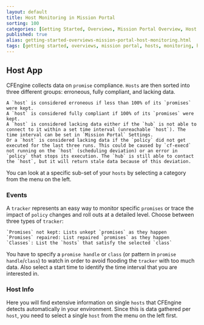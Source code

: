 ```yaml
---
layout: default
title: Host Monitoring in Mission Portal
sorting: 100
categories: [Getting Started, Overviews, Mission Portal Overview, Host Monitoring in Mission Portal]
published: true
alias: getting-started-overviews-mission-portal-host-monitoring.html
tags: [getting started, overviews, mission portal, hosts, monitoring, host monitoring]
---
```


## Host App ##

CFEngine collects data on `promise` compliance. `Hosts` are then sorted into three different groups: erroneous, fully compliant, and lacking data.

    A `host` is considered erroneous if less than 100% of its `promises` were kept.
    A `host` is considered fully compliant if 100% of its `promises` were kept.
    A `host` is considered lacking data either if the `hub` is not able to connect to it within a set time interval (unreachable `host`). The time interval can be set in `Mission Portal` Settings.
    Or a `host` is considered lacking data if the `policy` did not get executed for the last three runs. This could be caused by `cf-execd` not running on the `host` (scheduling deviation) or an error in `policy` that stops its execution. The `hub` is still able to contact the `host`, but it will return stale data because of this deviation.

You can look at a specific sub-set of your `hosts` by selecting a category from the menu on the left.

### Events ###

A `tracker` represents an easy way to monitor specific `promises` or trace the impact of `policy` changes and roll outs at a detailed level. Choose between three types of `tracker`:

    `Promises` not kept: Lists unkept `promises` as they happen
    `Promises` repaired: List repaired `promises` as they happen
    `Classes`: List the `hosts` that satisfy the selected `class`

You have to specify a `promise handle` or `class` (or pattern in `promise handle`/`class`) to watch in order to avoid flooding the `tracker` with too much data. Also select a start time to identify the time interval that you are interested in.

### Host Info ###

Here you will find extensive information on single `hosts` that CFEngine detects automatically in your environment. Since this is data gathered per `host`, you need to select a single `host` from the menu on the left first.


